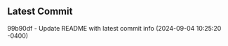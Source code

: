 
## Latest Commit
99b90df - Update README with latest commit info (2024-09-04 10:25:20 -0400) <Yunxi-Zhou>
